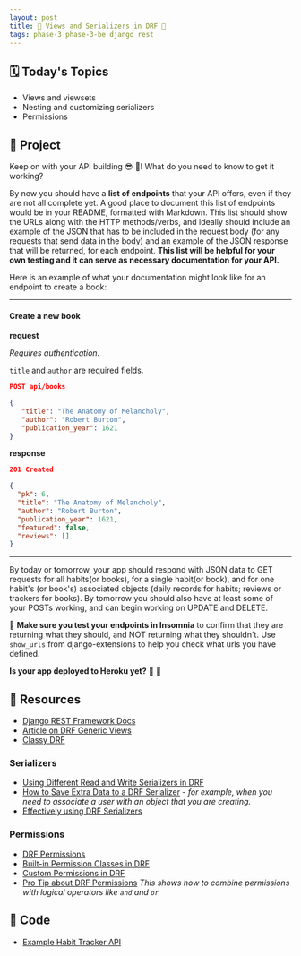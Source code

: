 ```yaml
---
layout: post
title: 🐻 Views and Serializers in DRF 🐻
tags: phase-3 phase-3-be django rest
---
```


## 🗓️ Today's Topics

- Views and viewsets
- Nesting and customizing serializers
- Permissions

## 🎯 Project

Keep on with your API building 😎 💪! What do you need to know to get it working?

By now you should have a **list of endpoints** that your API offers, even if they are not all complete yet. A good place to document this list of endpoints would be in your README, formatted with Markdown. This list should show the URLs along with the HTTP methods/verbs, and ideally should include an example of the JSON that has to be included in the request body (for any requests that send data in the body) and an example of the JSON response that will be returned, for each endpoint. **This list will be helpful for your own testing and it can serve as necessary documentation for your API.**

Here is an example of what your documentation might look like for an endpoint to create a book:

___

#### Create a new book

**request**

_Requires authentication._

`title` and `author` are required fields.

```json
POST api/books

{
   "title": "The Anatomy of Melancholy",
   "author": "Robert Burton",
   "publication_year": 1621
}
```

**response**

```json
201 Created

{
  "pk": 6,
  "title": "The Anatomy of Melancholy",
  "author": "Robert Burton",
  "publication_year": 1621,
  "featured": false,
  "reviews": []
}

```

___

By today or tomorrow, your app should respond with JSON data to GET requests for all habits(or books), for a single habit(or book), and for one habit's (or book's) associated objects (daily records for habits; reviews or trackers for books). By tomorrow you should also have at least some of your POSTs working, and can begin working on UPDATE and DELETE.

💁 **Make sure you test your endpoints in Insomnia** to confirm that they are returning what they should, and NOT returning what they shouldn't. Use `show_urls` from django-extensions to help you check what urls you have defined.

**Is your app deployed to Heroku yet?** 👀 🚀

## 🔖 Resources

- [Django REST Framework Docs](https://www.django-rest-framework.org/)
- [Article on DRF Generic Views](https://testdriven.io/blog/drf-views-part-2/)
- [Classy DRF](https://www.cdrf.co/)

### Serializers

- [Using Different Read and Write Serializers in DRF](https://www.revsys.com/tidbits/using-different-read-and-write-serializers-django-rest-framework/)
- [How to Save Extra Data to a DRF Serializer](https://simpleisbetterthancomplex.com/tutorial/2019/04/07/how-to-save-extra-data-to-a-django-rest-framework-serializer.html) - _for example, when you need to associate a user with an object that you are creating._
- [Effectively using DRF Serializers](https://testdriven.io/blog/drf-serializers/)

### Permissions

- [DRF Permissions](https://testdriven.io/blog/drf-permissions/)
- [Built-in Permission Classes in DRF](https://testdriven.io/blog/built-in-permission-classes-drf/)
- [Custom Permissions in DRF](https://testdriven.io/blog/custom-permission-classes-drf/)
- [Pro Tip about DRF Permissions](https://www.revsys.com/tidbits/tip-about-drf-permissions/) _This shows how to combine permissions with logical operators like `and` and `or`_

## 👾 Code

- [Example Habit Tracker API](https://github.com/Momentum-Team-14/example-habit-tracker)

